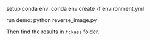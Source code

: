 setup conda env:
conda env create -f environment.yml

run demo:
python reverse_image.py

Then find the results in `fckass` folder.